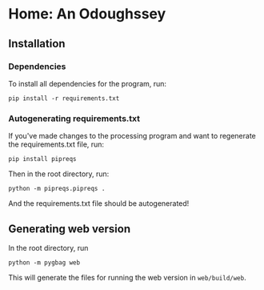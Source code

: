 # Home: An Odoughssey

## Installation

### Dependencies
To install all dependencies for the program, run:
```
pip install -r requirements.txt
```

### Autogenerating requirements.txt
If you've made changes to the processing program and want to regenerate the requirements.txt file, run:
```
pip install pipreqs
```
Then in the root directory, run:
```
python -m pipreqs.pipreqs .
```
And the requirements.txt file should be autogenerated!

## Generating web version

In the root directory, run
```
python -m pygbag web
```
This will generate the files for running the web version in `web/build/web`.
